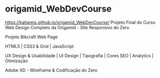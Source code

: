 # origamid_WebDevCourse
https://katiareis.github.io/origamid_WebDevCourse/
Projeto Final do Curso Web Design Completo da Origamid - Site Responsivo do Zero

Projeto Bikcraft Web Page

HTML5 | CSS3 & Grid | JavaScript

UX Design & Usabilidade | UI Design | Tipografia | Cores
SEO | Analytics | Otimização

Adobe XD - Wireframe & Codificação do Zero
